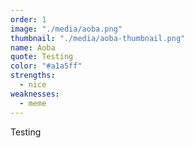 ```yaml
---
order: 1
image: "./media/aoba.png"
thumbnail: "./media/aoba-thumbnail.png"
name: Aoba
quote: Testing
color: "#a1a5ff"
strengths:
  - nice
weaknesses:
  - meme
---
```


Testing
